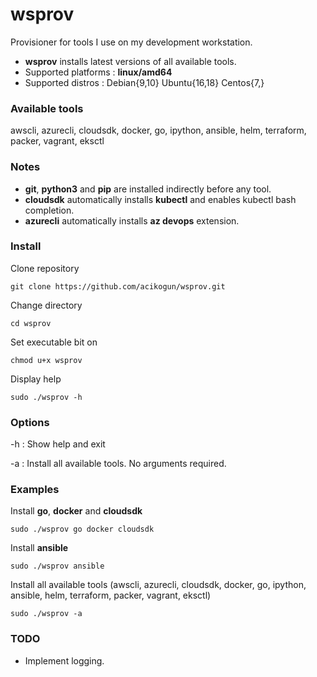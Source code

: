 # wsprov
Provisioner for tools I use on my development workstation.

- **wsprov** installs latest versions of all available tools.
- Supported platforms : **linux/amd64**
- Supported distros   : Debian{9,10} Ubuntu{16,18} Centos{7,}

### Available tools
awscli, azurecli, cloudsdk, docker, go, ipython, ansible, helm, terraform, packer, vagrant, eksctl

### Notes
- **git**, **python3** and **pip** are installed indirectly before any tool.
- **cloudsdk** automatically installs **kubectl** and enables kubectl bash completion.
- **azurecli** automatically installs **az devops** extension.

### Install
 Clone repository
```
git clone https://github.com/acikogun/wsprov.git
```

Change directory
```
cd wsprov
```

Set executable bit on
```
chmod u+x wsprov
```

Display help
```
sudo ./wsprov -h
```

### Options
  -h : Show help and exit

  -a : Install all available tools. No arguments required.

### Examples
Install **go**, **docker** and **cloudsdk**
```
sudo ./wsprov go docker cloudsdk
```

Install **ansible**
```
sudo ./wsprov ansible
```

Install all available tools
(awscli, azurecli, cloudsdk, docker, go, ipython, ansible, helm, terraform, packer, vagrant, eksctl)
```
sudo ./wsprov -a
```

### TODO
- Implement logging.
